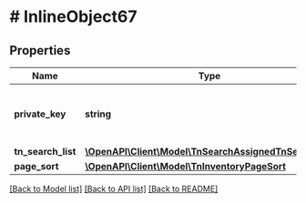 # # InlineObject67

## Properties

Name | Type | Description | Notes
------------ | ------------- | ------------- | -------------
**private_key** | **string** | API key required to validate your application |
**tn_search_list** | [**\OpenAPI\Client\Model\TnSearchAssignedTnSearchList**](TnSearchAssignedTnSearchList.md) |  |
**page_sort** | [**\OpenAPI\Client\Model\TnInventoryPageSort**](TnInventoryPageSort.md) |  | [optional]

[[Back to Model list]](../../README.md#models) [[Back to API list]](../../README.md#endpoints) [[Back to README]](../../README.md)
